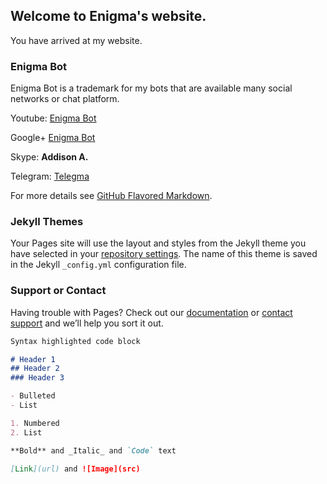 ## Welcome to Enigma's website.

You have arrived at my website.

### Enigma Bot

Enigma Bot is a trademark for my bots that are available many social networks or chat platform.

Youtube: [Enigma Bot](https://www.youtube.com/channel/UC89r9Aw9RUJRfDBlkK87F3A)

Google+ [Enigma Bot](https://plus.google.com/104312482912565328534)

Skype: **Addison A.**

Telegram: [Telegma](t.me/telegmaBot)


For more details see [GitHub Flavored Markdown](https://guides.github.com/features/mastering-markdown/).

### Jekyll Themes

Your Pages site will use the layout and styles from the Jekyll theme you have selected in your [repository settings](https://github.com/Xx-Enigma-xX/Xx-Enigma-xX/settings). The name of this theme is saved in the Jekyll `_config.yml` configuration file.

### Support or Contact

Having trouble with Pages? Check out our [documentation](https://help.github.com/categories/github-pages-basics/) or [contact support](https://github.com/contact) and we’ll help you sort it out.

```markdown
Syntax highlighted code block

# Header 1
## Header 2
### Header 3

- Bulleted
- List

1. Numbered
2. List

**Bold** and _Italic_ and `Code` text

[Link](url) and ![Image](src)
```
